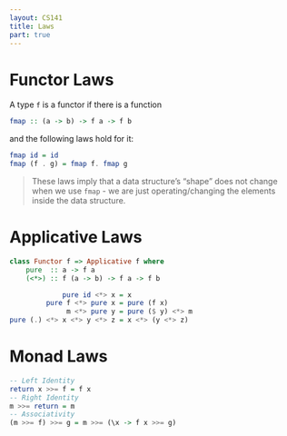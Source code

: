 ```yaml
---
layout: CS141
title: Laws
part: true
---
```


# Functor Laws

A type `f` is a functor if there is a function

```haskell
fmap :: (a -> b) -> f a -> f b
```

and the following laws hold for it:

 ```haskell
 fmap id = id
 fmap (f . g) = fmap f. fmap g
 ```

> These laws imply that a data structure’s “shape” does not change when we use `fmap` - we are just operating/changing the elements inside the data structure.

# Applicative Laws

```haskell
class Functor f => Applicative f where
	pure  :: a -> f a
	(<*>) :: f (a -> b) -> f a -> f b
```

```haskell
             pure id <*> x = x
         pure f <*> pure x = pure (f x)
              m <*> pure y = pure ($ y) <*> m
pure (.) <*> x <*> y <*> z = x <*> (y <*> z)
```

# Monad Laws

```haskell
-- Left Identity
return x >>= f = f x
-- Right Identity
m >>= return = m
-- Associativity
(m >>= f) >>= g = m >>= (\x -> f x >>= g)
```

